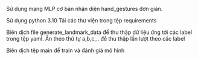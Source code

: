 Sử dụng mạng MLP cơ bản nhận diện hand_gestures đơn giản.

Sử dụng python 3.10
Tải các thư viện trong tệp requirements

Biên dịch file generate_landmark_data để thu thập dữ liệu ứng tới các label trong tệp yaml. Ấn theo thứ tự a,b,c,.. để thu thập lần lượt theo các label

Biên dịch tệp main để train và đánh giá mô hình

